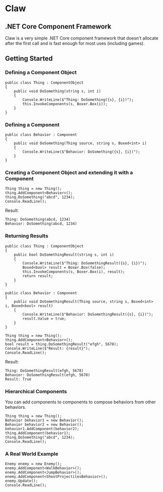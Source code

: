 # Claw
## .NET Core Component Framework

Claw is a very simple .NET Core component framework that doesn't allocate after the first call and is fast enough for most uses (including games).

## Getting Started

### Defining a Component Object

```
public class Thing : ComponentObject
{
    public void DoSomething(string s, int i)
    {
        Console.WriteLine($"Thing: DoSomething({s}, {i})");
        this.InvokeComponents(s, Boxer.Box(i));
    }
}
```

### Defining a Component

```
public class Behavior : Component
{
    public void DoSomething(Thing source, string s, Boxed<int> i)
    {
        Console.WriteLine($"Behavior: DoSomething({s}, {i})");
    }
}
```

### Creating a Component Object and extending it with a Component

```
Thing thing = new Thing();
thing.AddComponent<Behavior>();
thing.DoSomething("abcd", 1234);
Console.ReadLine();
```

Result:

```
Thing: DoSomething(abcd, 1234)
Behavior: DoSomething(abcd, 1234)
```

### Returning Results

```
public class Thing : ComponentObject
{
    public bool DoSomethingResult(string s, int i)
    {
        Console.WriteLine($"Thing: DoSomethingResult({s}, {i})");
        Boxed<bool> result = Boxer.Box(false);
        this.InvokeComponents(s, Boxer.Box(i), result);
        return result;
    }
}
```

```
public class Behavior : Component
{
    public void DoSomethingResult(Thing source, string s, Boxed<int> i, Boxed<bool> result)
    {
        Console.WriteLine($"Behavior: DoSomethingResult({s}, {i})");
        result.Value = true;
    }
}
```

```
Thing thing = new Thing();
thing.AddComponent<Behavior>();
bool result = thing.DoSomethingResult("efgh", 5678);
Console.WriteLine($"Result: {result}");
Console.ReadLine();
```

Result:

```
Thing: DoSomethingResult(efgh, 5678)
Behavior: DoSomethingResult(efgh, 5678)
Result: True
```

### Hierarchical Components

You can add components to components to compose behaviors from other behaviors.

```
Thing thing = new Thing();
Behavior behavior1 = new Behavior();
Behavior behavior2 = new Behavior();
behavior1.AddComponent(behavior2);
thing.AddComponent(behavior1);
thing.DoSomething("abcd", 1234);
Console.ReadLine();
```

### A Real World Example

```
Enemy enemy = new Enemy();
enemy.AddComponent<WalkBehavior>();
enemy.AddComponent<JumpBehavior>();
enemy.AddComponent<ShootProjectilesBehavior>();
enemy.Update();
Console.ReadLine();
```
